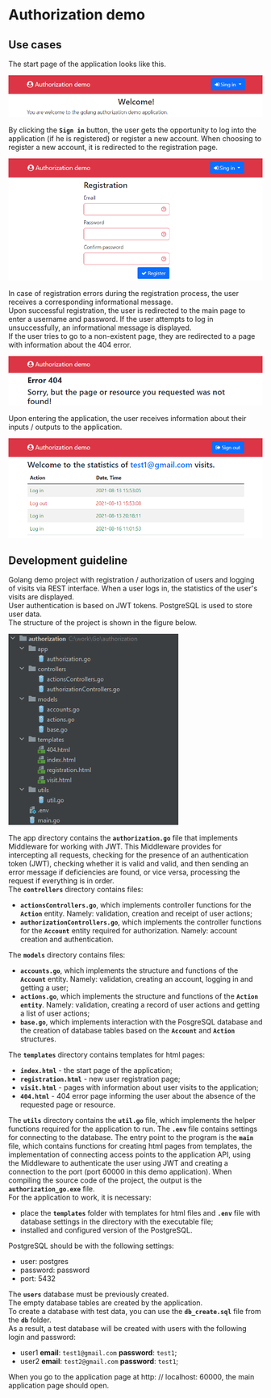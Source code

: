 # Authorization demo
## Use cases  
The start page of the application looks like this.  

![Authorization demo start html-page](https://raw.githubusercontent.com/rednavis/golang-demos/main/authorization/images/image2.png "Authorization demo start html-page")  

By clicking the **`Sign in`** button, the user gets the opportunity to log into the application (if he is registered) or register a new account. When choosing to register a new account, it is redirected to the registration page.  

![New user registration html-page](https://raw.githubusercontent.com/rednavis/golang-demos/main/authorization/images/image3.png "New user registration html-page")  

In case of registration errors during the registration process, the user receives a corresponding informational message.  
Upon successful registration, the user is redirected to the main page to enter a username and password.
If the user attempts to log in unsuccessfully, an informational message is displayed.  
If the user tries to go to a non-existent page, they are redirected to a page with information about the 404 error.

![Error 404 html-page](https://raw.githubusercontent.com/rednavis/golang-demos/main/authorization/images/image5.png "Error 404 html-page")  

Upon entering the application, the user receives information about their inputs / outputs to the application.

![User info html-page](https://raw.githubusercontent.com/rednavis/golang-demos/main/authorization/images/image4.png "User info html-page")

## Development guideline  
Golang demo project with registration / authorization of users and logging of visits via REST interface. When a user logs in, the statistics of the user's visits are displayed.  
User authentication is based on JWT tokens. PostgreSQL is used to store user data.  
The structure of the project is shown in the figure below.  

![Project structure](https://raw.githubusercontent.com/rednavis/golang-demos/main/authorization/images/image1.png "Project structure")  

The app directory contains the **`authorization.go`** file that implements Middleware for working with JWT. This Middleware provides for intercepting all requests, checking for the presence of an authentication token (JWT), checking whether it is valid and valid, and then sending an error message if deficiencies are found, or vice versa, processing the request if everything is in order.  
The **`controllers`** directory contains files:
- **`actionsControllers.go`**, which implements controller functions for the **`Action`** entity. Namely:
 validation, creation and receipt of user actions;
- **`authorizationControllers.go`**, which implements the controller functions for the **`Account`** entity required for authorization. Namely: account creation and authentication.  

The **`models`** directory contains files:
- **`accounts.go`**, which implements the structure and functions of the **`Account`** entity. Namely: validation, creating an account, logging in and getting a user;
- **`actions.go`**, which implements the structure and functions of the **`Action entity`**. Namely: validation, creating a record of user actions and getting a list of user actions;
- **`base.go`**, which implements interaction with the PosgreSQL database and the creation of database tables based on the **`Account`** and **`Action`** structures.  

The **`templates`** directory contains templates for html pages:
- **`index.html`** - the start page of the application;
- **`registration.html`** - new user registration page;
- **`visit.html`** - pages with information about user visits to the application;
- **`404.html`** - 404 error page informing the user about the absence of the requested page or resource.  

The **`utils`** directory contains the **`util.go`** file, which implements the helper functions required for the application to run.
The **`.env`** file contains settings for connecting to the database.
The entry point to the program is the **`main`** file, which contains functions for creating html pages from templates, the implementation of connecting access points to the application API, using the Middleware to authenticate the user using JWT and creating a connection to the port (port 60000 in this demo application).
When compiling the source code of the project, the output is the **`authorization_go.exe`** file.  
For the application to work, it is necessary:  
- place the **`templates`** folder with templates for html files and **`.env`** file with database settings in the directory with the executable file;  
- installed and configured version of the PostgreSQL.
  
PostgreSQL should be with the following settings:  
- user: postgres  
- password: password  
- port: 5432  

The **`users`** database must be previously created.  
The empty database tables are created by the application.  
To create a database with test data, you can use the **`db_create.sql`** file from the **`db`** folder.  
As a result, a test database will be created with users with the following login and password:
- user1 **email**: `test1@gmail.com` **password**: `test1`;  
- user2 **email**: `test2@gmail.com` **password**: `test1`;  
 
When you go to the application page at http: // localhost: 60000, the main application page should open.

